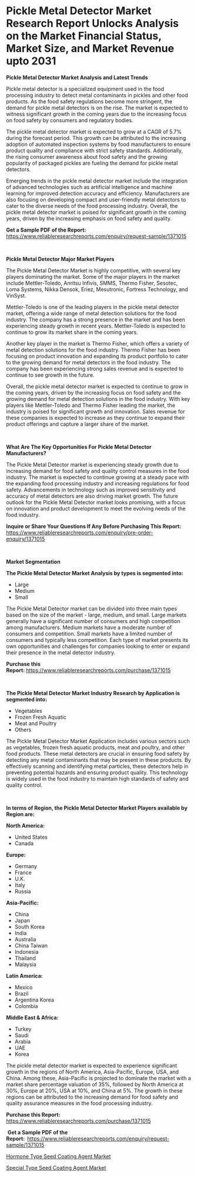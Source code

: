 <p><h1>Pickle Metal Detector Market Research Report Unlocks Analysis on the Market Financial Status, Market Size, and Market Revenue upto 2031</h1></p><p><strong>Pickle Metal Detector Market Analysis and Latest Trends</strong></p>
<p><p>Pickle metal detector is a specialized equipment used in the food processing industry to detect metal contaminants in pickles and other food products. As the food safety regulations become more stringent, the demand for pickle metal detectors is on the rise. The market is expected to witness significant growth in the coming years due to the increasing focus on food safety by consumers and regulatory bodies.</p><p>The pickle metal detector market is expected to grow at a CAGR of 5.7% during the forecast period. This growth can be attributed to the increasing adoption of automated inspection systems by food manufacturers to ensure product quality and compliance with strict safety standards. Additionally, the rising consumer awareness about food safety and the growing popularity of packaged pickles are fueling the demand for pickle metal detectors.</p><p>Emerging trends in the pickle metal detector market include the integration of advanced technologies such as artificial intelligence and machine learning for improved detection accuracy and efficiency. Manufacturers are also focusing on developing compact and user-friendly metal detectors to cater to the diverse needs of the food processing industry. Overall, the pickle metal detector market is poised for significant growth in the coming years, driven by the increasing emphasis on food safety and quality.</p></p>
<p><strong>Get a Sample PDF of the Report:&nbsp;</strong> <a href="https://www.reliableresearchreports.com/enquiry/request-sample/1371015">https://www.reliableresearchreports.com/enquiry/request-sample/1371015</a></p>
<p>&nbsp;</p>
<p><strong>Pickle Metal Detector Major Market Players</strong></p>
<p><p>The Pickle Metal Detector Market is highly competitive, with several key players dominating the market. Some of the major players in the market include Mettler-Toledo, Anritsu Infivis, SMMS, Thermo Fisher, Sesotec, Loma Systems, Nikka Densok, Eriez, Mesutronic, Fortress Technology, and VinSyst.</p><p>Mettler-Toledo is one of the leading players in the pickle metal detector market, offering a wide range of metal detection solutions for the food industry. The company has a strong presence in the market and has been experiencing steady growth in recent years. Mettler-Toledo is expected to continue to grow its market share in the coming years.</p><p>Another key player in the market is Thermo Fisher, which offers a variety of metal detection solutions for the food industry. Thermo Fisher has been focusing on product innovation and expanding its product portfolio to cater to the growing demand for metal detectors in the food industry. The company has been experiencing strong sales revenue and is expected to continue to see growth in the future.</p><p>Overall, the pickle metal detector market is expected to continue to grow in the coming years, driven by the increasing focus on food safety and the growing demand for metal detection solutions in the food industry. With key players like Mettler-Toledo and Thermo Fisher leading the market, the industry is poised for significant growth and innovation. Sales revenue for these companies is expected to increase as they continue to expand their product offerings and capture a larger share of the market.</p></p>
<p>&nbsp;</p>
<p><strong>What Are The Key Opportunities For Pickle Metal Detector Manufacturers?</strong></p>
<p><p>The Pickle Metal Detector market is experiencing steady growth due to increasing demand for food safety and quality control measures in the food industry. The market is expected to continue growing at a steady pace with the expanding food processing industry and increasing regulations for food safety. Advancements in technology such as improved sensitivity and accuracy of metal detectors are also driving market growth. The future outlook for the Pickle Metal Detector market looks promising, with a focus on innovation and product development to meet the evolving needs of the food industry.</p></p>
<p><strong>Inquire or Share Your Questions If Any Before Purchasing This Report:</strong> <a href="https://www.reliableresearchreports.com/enquiry/pre-order-enquiry/1371015">https://www.reliableresearchreports.com/enquiry/pre-order-enquiry/1371015</a></p>
<p>&nbsp;</p>
<p><strong>Market Segmentation</strong></p>
<p><strong>The Pickle Metal Detector Market Analysis by types is segmented into:</strong></p>
<p><ul><li>Large</li><li>Medium</li><li>Small</li></ul></p>
<p><p>The Pickle Metal Detector market can be divided into three main types based on the size of the market - large, medium, and small. Large markets generally have a significant number of consumers and high competition among manufacturers. Medium markets have a moderate number of consumers and competition. Small markets have a limited number of consumers and typically less competition. Each type of market presents its own opportunities and challenges for companies looking to enter or expand their presence in the metal detector industry.</p></p>
<p><strong>Purchase this Report:&nbsp;</strong><a href="https://www.reliableresearchreports.com/purchase/1371015">https://www.reliableresearchreports.com/purchase/1371015</a></p>
<p>&nbsp;</p>
<p><strong>The Pickle Metal Detector Market Industry Research by Application is segmented into:</strong></p>
<p><ul><li>Vegetables</li><li>Frozen Fresh Aquatic</li><li>Meat and Poultry</li><li>Others</li></ul></p>
<p><p>The Pickle Metal Detector Market Application includes various sectors such as vegetables, frozen fresh aquatic products, meat and poultry, and other food products. These metal detectors are crucial in ensuring food safety by detecting any metal contaminants that may be present in these products. By effectively scanning and identifying metal particles, these detectors help in preventing potential hazards and ensuring product quality. This technology is widely used in the food industry to maintain high standards of safety and quality control.</p></p>
<p>&nbsp;</p>
<p><strong>In terms of Region, the Pickle Metal Detector Market Players available by Region are:</strong></p>
<p>
    <p> <strong> North America: </strong>
        <ul>
            <li>United States</li>
            <li>Canada</li>
        </ul>
        </p> 
    <p> <strong> Europe: </strong>
        <ul>
            <li>Germany</li>
            <li>France</li>
            <li>U.K.</li>
            <li>Italy</li>
            <li>Russia</li>
        </ul>
        </p> 
    <p> <strong> Asia-Pacific: </strong>
        <ul>
            <li>China</li>
            <li>Japan</li>
            <li>South Korea</li>
            <li>India</li>
            <li>Australia</li>
            <li>China Taiwan</li>
            <li>Indonesia</li>
            <li>Thailand</li>
            <li>Malaysia</li>
        </ul>
        </p> 
    <p> <strong> Latin America: </strong>
        <ul>
            <li>Mexico</li>
            <li>Brazil</li>
            <li>Argentina Korea</li>
            <li>Colombia</li>
        </ul>
        </p> 
    <p> <strong> Middle East & Africa: </strong>
        <ul>
            <li>Turkey</li>
            <li>Saudi</li>
            <li>Arabia</li>
            <li>UAE</li>
            <li>Korea</li>
        </ul>
    </p>
    </p>
<p><p>The pickle metal detector market is expected to experience significant growth in the regions of North America, Asia-Pacific, Europe, USA, and China. Among these, Asia-Pacific is projected to dominate the market with a market share percentage valuation of 35%, followed by North America at 30%, Europe at 20%, USA at 10%, and China at 5%. The growth in these regions can be attributed to the increasing demand for food safety and quality assurance measures in the food processing industry.</p></p>
<p><strong>Purchase this Report: </strong><a href="https://www.reliableresearchreports.com/purchase/1371015">https://www.reliableresearchreports.com/purchase/1371015</a></p>
<p>&nbsp;<strong>Get a Sample PDF of the Report:&nbsp;&nbsp;</strong><a href="https://www.reliableresearchreports.com/enquiry/request-sample/1371015">https://www.reliableresearchreports.com/enquiry/request-sample/1371015</a></p>
<p><strong></strong></p>
<p><p><a href="https://issuu.com/reportprime-2/docs/hormone-type-seed-coating-agent-market-size-2030.p">Hormone Type Seed Coating Agent Market</a></p><p><a href="https://issuu.com/reportprime-2/docs/special-type-seed-coating-agent-market-size-2030.p">Special Type Seed Coating Agent Market</a></p></p>